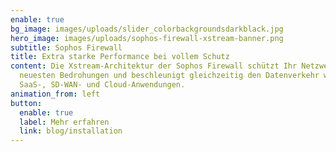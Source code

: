 ```yaml
---
enable: true
bg_image: images/uploads/slider_colorbackgroundsdarkblack.jpg
hero_image: images/uploads/sophos-firewall-xstream-banner.png
subtitle: Sophos Firewall
title: Extra starke Performance bei vollem Schutz
content: Die Xstream-Architektur der Sophos Firewall schützt Ihr Netzwerk vor
  neuesten Bedrohungen und beschleunigt gleichzeitig den Datenverkehr wichtiger
  SaaS-, SD-WAN- und Cloud-Anwendungen.
animation_from: left
button:
  enable: true
  label: Mehr erfahren
  link: blog/installation
---
```

